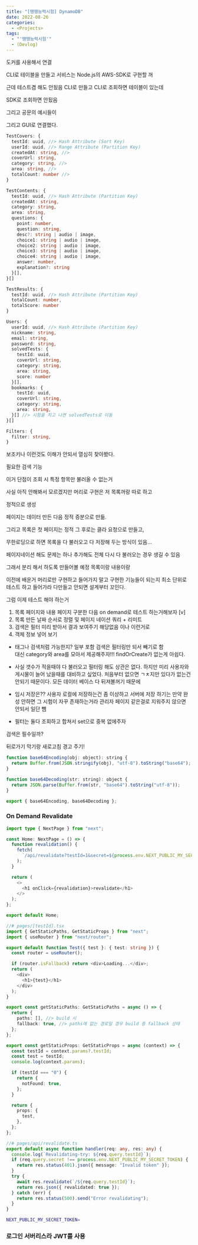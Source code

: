```yaml
---
title: "[땡땡능력시험] DynamoDB"
date: 2022-08-26
categories:
  - <Projects>
tags:
  - "'땡땡능력시험'"
  - (Devlog)
---
```


도커를 사용해서 연결

CLI로 테이블을 만들고 서비스는 Node.js의 AWS-SDK로 구현할 꺼

근데 테스트겸 해도 안됬음 CLI로 만들고 CLI로 조회하면 테이블이 있는데

SDK로 조회하면 안됬음

그리고 공문의 예시들이

그리고 GUI로 연결했다.

```ts
TestCovers: {
  testId: uuid, //> Hash Attribute (Sort Key)
  userId: uuid, //> Range Attribute (Partition Key)
  createdAt: string, //>
  coverUrl: string,
  category: string, //>
  area: string, //>
  totalCount: number //>
}

TestContents: {
  testId: uuid, //> Hash Attribute (Partition Key)
  createdAt: string,
  category: string,
  area: string,
  questions: {
    point: number,
    question: string,
    desc?: string | audio | image,
    choice1: string | audio | image,
    choice2: string | audio | image,
    choice3: string | audio | image,
    choice4: string | audio | image,
    answer: number,
    explanation?: string
  }[],
}[]

TestResults: {
  testId: uuid, //> Hash Attribute (Partition Key)
  totalCount: number,
  totalScore: number
}

Users: {
  userId: uuid, //> Hash Attribute (Partition Key)
  nickname: string,
  email: string,
  password: string,
  solvedTests: {
    testId: uuid,
    coverUrl: string,
    category: string,
    area: string,
    score: number
  }[],
  bookmarks: {
    testId: uuid,
    coverUrl: string,
    category: string,
    area: string,
  }[] //> 시험을 치고 나면 solvedTests로 이동
}[]

Filters: {
  filter: string,
}
```

보조키나 이런것도 이해가 안되서 열심히 찾아봤다.

필요한 검색 기능

이거 단점이 조회 시 특정 항목만 불러올 수 없는거

사실 아직 안해봐서 모르겠지만 머리로 구현은 저 목록꺼랑 따로 하고

정적으로 생성

페이지는 데이터 만든 다음 정적 증분으로 만듦.

그리고 목록은 첫 페이지는 정적 그 후로는 클라 요청으로 만들고,

무한로딩으로 하면 목록을 다 불러오고 다 저장해 두는 방식이 있음...

페이지네이션 해도
문제는 하나 추가해도 전체 다시 다 불러오는 경우 생길 수 있음

그래서 분리 해서 하도록 만들어볼 예정
목록이랑 내용이랑

이전에 배운거 머리로만 구현하고 들어가지 말고 구현한 기능들이 되는지 최소 단위로 테스트 하고 들어가라 다만들고 안되면 설계부터 꼬인다.

그럼 이제 테스트 해야 하는거

1. 목록 페이지와 내용 페이지 구분한 다음 on demand로 테스트 하는거해보자 [v]
2. 목록 만든 날짜 순서로 정렬 및 페이지 네이션 쿼리 + 리미트
3. 검색은 필터 미리 받아서 결과 보여주기 해당없음 이나 이런거로
4. 객체 정보 넣어 보기

- 태그나 검색처럼 가능한지? 일부 포함 검색은 필터링만 되서 빼기로 함  
  대신 category와 area를 모아서 제공해주자!!! findOrCreate가 없는게 아쉽다.

- 사실 갯수가 적을때야 다 불러오고 필터링 해도 상관은 없다. 하지만 미리 사용자와 게시물이 늘어 났을때를 대비하고 싶었다. 처음부터 없으면 ㄱㅊ지만 있다가 없는건 안되기 때문이다. 모든 데이터 베이스 다 뒤져볼꺼기 때문에

- 임시 저장은?? 사용자 로컬에 저장하는건 좀 이상하고 서버에 저장 하기는 만약 완성 안하면 그 시험이 자꾸 존재하는거라 관리자 페이지 같은걸로 지워주지 않으면 안되서 일단 뺌

- 필터는 둘다 조회하고 합쳐서 set으로 중복 없에주자

검색은 필수일까?

뒤로가기 막기랑 새로고침 경고 주기!

```js
function base64Encoding(obj: object): string {
  return Buffer.from(JSON.stringify(obj), "utf-8").toString("base64");
}

function base64Decoding(str: string): object {
  return JSON.parse(Buffer.from(str, "base64").toString("utf-8"));
}

export { base64Encoding, base64Decoding };
```

### On Demand Revalidate

```ts
import type { NextPage } from "next";

const Home: NextPage = () => {
  function revalidation() {
    fetch(
      `/api/revalidate?testId=1&secret=${process.env.NEXT_PUBLIC_MY_SECRET_TOKEN}`
    );
  }

  return (
    <>
      <h1 onClick={revalidation}>revalidate</h1>
    </>
  );
};

export default Home;
```

```ts
//# pages/[testId].tsx
import { GetStaticPaths, GetStaticProps } from "next";
import { useRouter } from "next/router";

export default function Test({ test }: { test: string }) {
  const router = useRouter();

  if (router.isFallback) return <div>Loading...</div>;
  return (
    <div>
      <h1>{test}</h1>
    </div>
  );
}

export const getStaticPaths: GetStaticPaths = async () => {
  return {
    paths: [], //> build 시
    fallback: true, //> paths에 없는 경로일 경우 build 중 fallback 상태
  };
};

export const getStaticProps: GetStaticProps = async (context) => {
  const testId = context.params?.testId;
  const test = testId;
  console.log(context.params);

  if (testId === "0") {
    return {
      notFound: true,
    };
  }

  return {
    props: {
      test,
    },
  };
};
```

```ts
//# pages/api/revalidate.ts
export default async function handler(req: any, res: any) {
  console.log(`Revalidating-try: ${req.query.testId}`);
  if (req.query.secret !== process.env.NEXT_PUBLIC_MY_SECRET_TOKEN) {
    return res.status(401).json({ message: "Invalid token" });
  }
  try {
    await res.revalidate(`/${req.query.testId}`);
    return res.json({ revalidated: true });
  } catch (err) {
    return res.status(500).send("Error revalidating");
  }
}
```

```bash
NEXT_PUBLIC_MY_SECRET_TOKEN=
```

### 로그인 서버리스라 JWT를 사용
